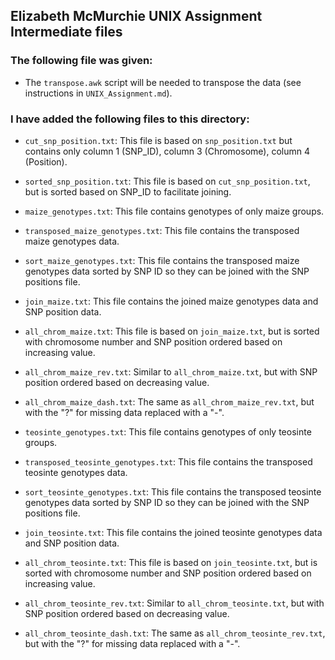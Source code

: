## Elizabeth McMurchie UNIX Assignment Intermediate files

### The following file was given:

* The `transpose.awk` script will be needed to transpose the data (see instructions in `UNIX_Assignment.md`).

### I have added the following files to this directory:

* `cut_snp_position.txt`: This file is based on `snp_position.txt` but contains only column 1 (SNP_ID), column 3 (Chromosome), column 4 (Position).
* `sorted_snp_position.txt`: This file is based on `cut_snp_position.txt`, but is sorted based on SNP_ID to facilitate joining.
* `maize_genotypes.txt`: This file contains genotypes of only maize groups.
* `transposed_maize_genotypes.txt`: This file contains the transposed maize genotypes data.
* `sort_maize_genotypes.txt`: This file contains the transposed maize genotypes data sorted by SNP ID so they can be joined with the SNP positions file.
* `join_maize.txt`: This file contains the joined maize genotypes data and SNP position data.
* `all_chrom_maize.txt`: This file is based on `join_maize.txt`, but is sorted with chromosome number and SNP position ordered based on increasing value.
* `all_chrom_maize_rev.txt`: Similar to `all_chrom_maize.txt`, but with SNP position ordered based on decreasing value.
* `all_chrom_maize_dash.txt`: The same as `all_chrom_maize_rev.txt`, but with the "?" for missing data replaced with a "-".

* `teosinte_genotypes.txt`: This file contains genotypes of only teosinte groups.
* `transposed_teosinte_genotypes.txt`: This file contains the transposed teosinte genotypes data.
* `sort_teosinte_genotypes.txt`: This file contains the transposed teosinte genotypes data sorted by SNP ID so they can be joined with the SNP positions file.
* `join_teosinte.txt`: This file contains the joined teosinte genotypes data and SNP position data.
* `all_chrom_teosinte.txt`: This file is based on `join_teosinte.txt`, but is sorted with chromosome number and SNP position ordered based on increasing value.
* `all_chrom_teosinte_rev.txt`: Similar to `all_chrom_teosinte.txt`, but with SNP position ordered based on decreasing value.
* `all_chrom_teosinte_dash.txt`: The same as `all_chrom_teosinte_rev.txt`, but with the "?" for missing data replaced with a "-".
